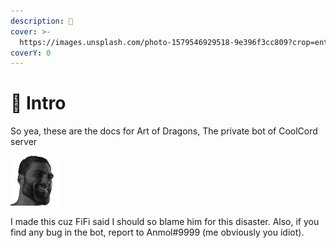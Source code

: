 ```yaml
---
description: 💩
cover: >-
  https://images.unsplash.com/photo-1579546929518-9e396f3cc809?crop=entropy&cs=srgb&fm=jpg&ixid=MnwxOTcwMjR8MHwxfHNlYXJjaHwxfHxncmFkaWVudHxlbnwwfHx8fDE2NDY1NDc1NDg&ixlib=rb-1.2.1&q=85
coverY: 0
---
```


# 👋 Intro

So yea, these are the docs for Art of Dragons, The private bot of CoolCord server

![(Picture of an average AoD user)](.gitbook/assets/68747470733a2f2f706f6f6c2e6a6f72746167652e636f6d2f766f72696e676d652f6d6973736b65792f38623361333431332d653939392d343130612d616336392d3935306462386265393236322e77656270.webp)

I made this cuz FiFi said I should so blame him for this disaster. Also, if you find any bug in the bot, report to Anmol#9999 (me obviously you idiot).
